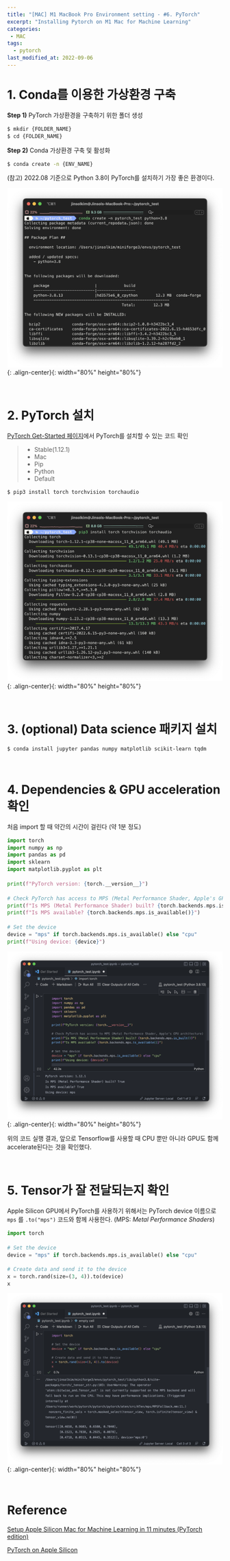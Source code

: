 ```yaml
---
title: "[MAC] M1 MacBook Pro Environment setting - #6. PyTorch"
excerpt: "Installing Pytorch on M1 Mac for Machine Learning"
categories:
 - MAC
tags:
  - pytorch
last_modified_at: 2022-09-06
---
```


# 1. Conda를 이용한 가상환경 구축

**Step 1)** PyTorch 가상환경을 구축하기 위한 폴더 생성
    
```bash
$ mkdir {FOLDER_NAME}
$ cd {FOLDER_NAME}
```
    
**Step 2)** Conda 가상환경 구축 및 활성화
    
```bash
$ conda create -n {ENV_NAME}
```

(참고) 2022.08 기준으로 Python 3.8이 PyTorch를 설치하기 가장 좋은 환경이다.
    

![image01](/assets/images/2022-09-06-pytorch_01.png){: .align-center}{: width="80%" height="80%"}

<br>

# 2. PyTorch 설치

[PyTorch Get-Started 페이지](https://pytorch.org/get-started/locally/)에서 PyTorch를 설치할 수 있는 코드 확인
> + Stable(1.12.1)
> + Mac
> + Pip
> + Python
> + Default

```bash
$ pip3 install torch torchvision torchaudio
```

![image02](/assets/images/2022-09-06-pytorch_02.png){: .align-center}{: width="80%" height="80%"}

<br>

# 3. (optional) Data science 패키지 설치

```bash
$ conda install jupyter pandas numpy matplotlib scikit-learn tqdm
```

<br>

# 4. Dependencies & GPU acceleration 확인

처음 import 할 때 약간의 시간이 걸린다 (약 1분 정도)

```python
import torch
import numpy as np
import pandas as pd
import sklearn
import matplotlib.pyplot as plt

print(f"PyTorch version: {torch.__version__}")

# Check PyTorch has access to MPS (Metal Performance Shader, Apple's GPU architecture)
print(f"Is MPS (Metal Performance Shader) built? {torch.backends.mps.is_built()}")
print(f"Is MPS available? {torch.backends.mps.is_available()}")

# Set the device      
device = "mps" if torch.backends.mps.is_available() else "cpu"
print(f"Using device: {device}")
```

![image03](/assets/images/2022-09-06-pytorch_03.png){: .align-center}{: width="80%" height="80%"}

위의 코드 실행 결과, 앞으로 Tensorflow를 사용할 때 CPU 뿐만 아니라 GPU도 함께 accelerate된다는 것을 확인했다.

<br>

# 5. Tensor가 잘 전달되는지 확인

Apple Silicon GPU에서 PyTorch를 사용하기 위해서는 PyTorch device 이름으로 `mps` 를 `.to("mps")` 코드와 함께 사용한다. (MPS: *Metal Performance Shaders*)

```python
import torch

# Set the device
device = "mps" if torch.backends.mps.is_available() else "cpu"

# Create data and send it to the device
x = torch.rand(size=(3, 4)).to(device)
x
```

![image04](/assets/images/2022-09-06-pytorch_04.png){: .align-center}{: width="80%" height="80%"}

<br>

# Reference

[Setup Apple Silicon Mac for Machine Learning in 11 minutes (PyTorch edition)](https://www.youtube.com/watch?v=Zx2MHdRgAIc)

[PyTorch on Apple Silicon](https://github.com/mrdbourke/pytorch-apple-silicon)